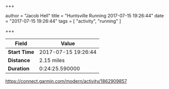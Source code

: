 +++

author = "Jacob Hell"
title = "Huntsville Running 2017-07-15 19:26:44"
date = "2017-07-15 19:26:44"
tags = [
    "activity", "running"
]

+++

<!--more-->

|Field  |Value  |
|--- | --- |
|**Start Time**|2017-07-15 19:26:44|
|**Distance**|2.15 miles|
|**Duration**|0:24:25.590000|

https://connect.garmin.com/modern/activity/1862909857